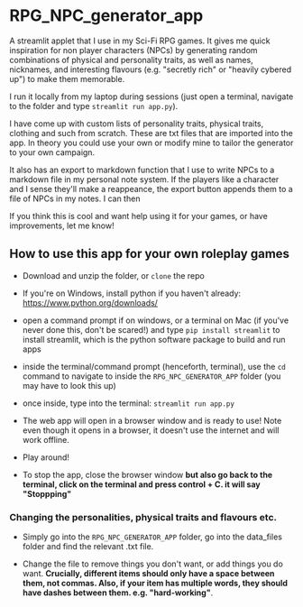# RPG_NPC_generator_app
A streamlit applet that I use in my Sci-Fi RPG games. It gives me quick inspiration for non player characters (NPCs) by generating random combinations of physical and personality traits, as well as names, nicknames, and interesting flavours (e.g. "secretly rich" or "heavily cybered up") to make them memorable. 

I run it locally from my laptop during sessions (just open a terminal, navigate to the folder and type `streamlit run app.py`).

I have come up with custom lists of personality traits, physical traits, clothing and such from scratch. These are txt files that are imported into the app. In theory you could use your own or modify mine to tailor the generator to your own campaign.

It also has an export to markdown function that I use to write NPCs to a markdown file in my personal note system. If the players like a character and I sense they'll make a reappeance, the export button appends them to a file of NPCs in my notes. I can then 

If you think this is cool and want help using it for your games, or have improvements, let me know!

## How to use this app for your own roleplay games

- Download and unzip the folder, or `clone` the repo

- If you're on Windows, install python if you haven't already: https://www.python.org/downloads/

- open a command prompt if on windows, or a terminal on Mac (if you've never done this, don't be scared!) and type `pip install streamlit` to install streamlit, which is the python software package to build and run apps

- inside the terminal/command prompt (henceforth, terminal), use the `cd` command to navigate to inside the `RPG_NPC_GENERATOR_APP` folder (you may have to look this up)

- once inside, type into the terminal: `streamlit run app.py`

- The web app will open in a browser window and is ready to use! Note even though it opens in a browser, it doesn't use the internet and will work offline.

- Play around!

- To stop the app, close the browser window **but also go back to the terminal, click on the terminal and press control + C. it will say "Stoppping"**

### Changing the personalities, physical traits and flavours etc.

- Simply go into the `RPG_NPC_GENERATOR_APP` folder, go into the data_files folder and find the relevant .txt file. 

- Change the file to remove things you don't want, or add things you do want. **Crucially, different items should only have a space between them, not commas. Also, if your item has multiple words, they should have dashes between them. e.g. "hard-working"**.
